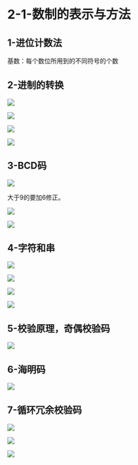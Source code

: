 # 2-1-数制的表示与方法

## 1-进位计数法

基数：每个数位所用到的不同符号的个数

## 2-进制的转换

![](../../.gitbook/assets/image%20%28160%29.png)

![](../../.gitbook/assets/image%20%28302%29.png)

![](../../.gitbook/assets/image%20%2868%29.png)

![](../../.gitbook/assets/image%20%2881%29.png)



## 3-BCD码

![](../../.gitbook/assets/image%20%28276%29.png)

大于9的要加6修正。

![](../../.gitbook/assets/image%20%2842%29.png)

![](../../.gitbook/assets/image%20%28130%29.png)

## 4-字符和串

![](../../.gitbook/assets/image%20%28181%29.png)

![](../../.gitbook/assets/image%20%28110%29.png)

![](../../.gitbook/assets/image%20%28248%29.png)

![](../../.gitbook/assets/image%20%287%29.png)

## 5-校验原理，奇偶校验码

![](../../.gitbook/assets/image%20%2856%29.png)

## 6-海明码

![](../../.gitbook/assets/image%20%28338%29.png)

## 7-循环冗余校验码

![](../../.gitbook/assets/image%20%28308%29.png)

![](../../.gitbook/assets/image%20%28133%29.png)

![](../../.gitbook/assets/image%20%2839%29.png)

